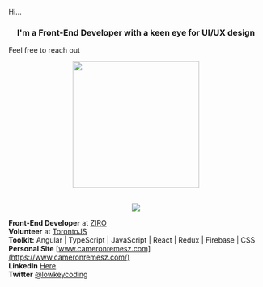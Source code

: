 Hi...

<h3 align="center">I'm a Front-End Developer with a keen eye for UI/UX design</h3>

Feel free to reach out

<div align="center">
   <img src="https://github.com/lowkeycode/lowkeycode/assets/59005164/612034d9-15d4-4572-af61-0b431e474638" width="250px" height="250px"/>
</div>
<br/>

<p align="center">
   <img src="https://skillicons.dev/icons?i=angular,js,ts,react" />
</p>

**Front-End Developer** at [ZIRO](https://github.com/Stack8)<br/>
**Volunteer** at [TorontoJS](https://github.com/torontojs/torontojs.com)<br/>
**Toolkit:**  Angular | TypeScript | JavaScript | React | Redux | Firebase | CSS <br/>
**Personal Site** [www.cameronremesz.com](https://www.cameronremesz.com/)<br/>
**LinkedIn** [Here](https://www.linkedin.com/in/cameron-remesz/)<br/>
**Twitter** [@lowkeycoding](https://twitter.com/lowkeycoding)<br/>
